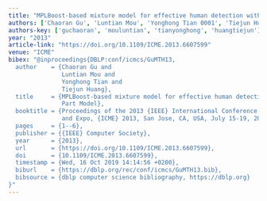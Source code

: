 ```yaml
---
title: "MPLBoost-based mixture model for effective human detection with Deformable Part Model"
authors: ['Chaoran Gu', 'Luntian Mou', 'Yonghong Tian 0001', 'Tiejun Huang']
authors-key: ['guchaoran', 'mouluntian', 'tianyonghong', 'huangtiejun']
year: "2013"
article-link: "https://doi.org/10.1109/ICME.2013.6607599"
venue: "ICME"
bibex: "@inproceedings{DBLP:conf/icmcs/GuMTH13,
  author    = {Chaoran Gu and
               Luntian Mou and
               Yonghong Tian and
               Tiejun Huang},
  title     = {MPLBoost-based mixture model for effective human detection with Deformable
               Part Model},
  booktitle = {Proceedings of the 2013 {IEEE} International Conference on Multimedia
               and Expo, {ICME} 2013, San Jose, CA, USA, July 15-19, 2013},
  pages     = {1--6},
  publisher = {{IEEE} Computer Society},
  year      = {2013},
  url       = {https://doi.org/10.1109/ICME.2013.6607599},
  doi       = {10.1109/ICME.2013.6607599},
  timestamp = {Wed, 16 Oct 2019 14:14:56 +0200},
  biburl    = {https://dblp.org/rec/conf/icmcs/GuMTH13.bib},
  bibsource = {dblp computer science bibliography, https://dblp.org}
}"
---
```

